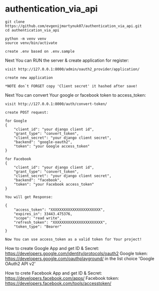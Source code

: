 # authentication_via_api

```shell
git clone https://github.com/evgenijmartynuk07/authentication_via_api.git
cd authentication_via_api

python -m venv venv
source venv/bin/activate

create .env based on .env.sample

```

Next You can RUN the server & create application for register:
```shell
visit http://127.0.0.1:8000/admin/oauth2_provider/application/

create new application

*NOTE don`t FORGET copy 'Client secret' it hashed after save!

```

Next You can convert Your google or facebook token to access_token:
```shell
visit http://127.0.0.1:8000/auth/convert-token/

create POST request:

for Google
{
	"client_id": "your django client id",
	"grant_type": "convert_token",
	"client_secret": "your django client secret",
	"backend": "google-oauth2",
	"token": "your Google access_token"
}

for Facebook
{
	"client_id": "your django client id",
	"grant_type": "convert_token",
	"client_secret": "your django client secret",
	"backend": "facebook",
	"token": "your Facebook access_token"
}

You will get Response:

{
    "access_token": "XXXXXXXXXXXXXXXXXXXXXXX",
    "expires_in": 33443.475376,
    "scope": "read write",
    "refresh_token": "XXXXXXXXXXXXXXXXXXXXXXX",
    "token_type": "Bearer"
}

Now You can use access_token as a valid token for Your project!

```

How to create Google App and get ID & Secret:
https://developers.google.com/identity/protocols/oauth2
Google token: https://developers.google.com/oauthplayground/
in the list choice 'Google OAuth2 API v2'

How to crete Facebook App and get ID & Secret:
https://developers.facebook.com/apps/
Facebook token: https://developers.facebook.com/tools/accesstoken/

